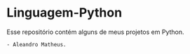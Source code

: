 # Linguagem-Python
Esse repositório contém alguns de meus projetos em Python. 

	- Aleandro Matheus.